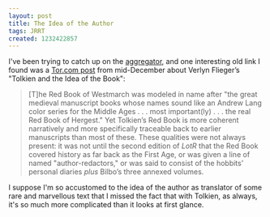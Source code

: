 ```yaml
---
layout: post
title: The Idea of the Author
tags: JRRT
created: 1232422857
---
```

I've been trying to catch up on the [aggregator](/aggregator), and one interesting old link I found was a [Tor.com post](http://www.tor.com/index.php?option=com_content&view=blog&id=10665) from mid-December about Verlyn Flieger’s "Tolkien and the Idea of the Book":

> [T]he Red Book of Westmarch was modeled in name after "the great medieval manuscript books whose names sound like an Andrew Lang color series for the Middle Ages . . . most important(ly) . . . the real Red Book of Hergest."  Yet Tolkien’s Red Book is more coherent narratively and more specifically traceable back to earlier manuscripts than most of these.<!--break--> These qualities were not always present: it was not until the second edition of *LotR* that the Red Book covered history as far back as the First Age, or was given a line of named "author-redactors," or was said to consist of the hobbits’ personal diaries *plus* Bilbo’s three annexed volumes.

I suppose I'm so accustomed to the idea of the author as translator of some rare and marvellous text that I missed the fact that with Tolkien, as always, it's so much more complicated than it looks at first glance.
